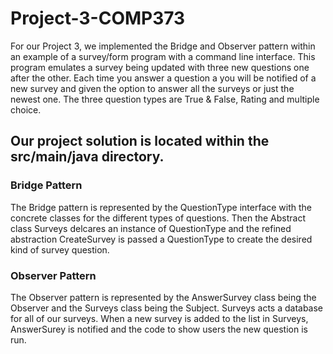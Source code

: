 # Project-3-COMP373


For our Project 3, we implemented the Bridge and Observer pattern within an example of a survey/form program with a command line interface. This program emulates a survey being updated with three new questions one after the other. Each time you answer a question a you will be notified of a new survey and given the option to answer all the surveys or just the newest one. The three question types are True & False, Rating and multiple choice. 


## Our project solution is located within the src/main/java directory.


### Bridge Pattern


The Bridge pattern is represented by the QuestionType interface with the concrete classes for the different types of questions. Then the Abstract class Surveys delcares an instance of QuestionType and the refined abstraction CreateSurvey is passed a QuestionType to create the desired kind of survey question. 



### Observer Pattern


The Observer pattern is represented by the AnswerSurvey class being the Observer and the Surveys class being the Subject. Surveys acts a database for all of our surveys. When a new survey is added to the list in Surveys, AnswerSurey is notified and the code to show users the new question is run. 
